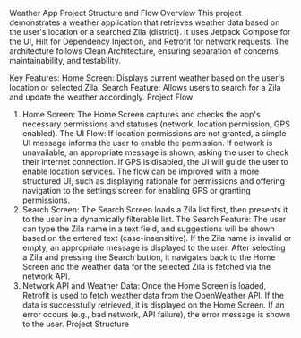 Weather App Project Structure and Flow
Overview
This project demonstrates a weather application that retrieves weather data based on the user's location or a searched Zila (district). It uses Jetpack Compose for the UI, Hilt for Dependency Injection, and Retrofit for network requests. The architecture follows Clean Architecture, ensuring separation of concerns, maintainability, and testability.

Key Features:
Home Screen: Displays current weather based on the user's location or selected Zila.
Search Feature: Allows users to search for a Zila and update the weather accordingly.
Project Flow
1. Home Screen:
The Home Screen captures and checks the app's necessary permissions and statuses (network, location permission, GPS enabled).
The UI Flow:
If location permissions are not granted, a simple UI message informs the user to enable the permission.
If network is unavailable, an appropriate message is shown, asking the user to check their internet connection.
If GPS is disabled, the UI will guide the user to enable location services.
The flow can be improved with a more structured UI, such as displaying rationale for permissions and offering navigation to the settings screen for enabling GPS or granting permissions.
2. Search Screen:
The Search Screen loads a Zila list first, then presents it to the user in a dynamically filterable list.
The Search Feature:
The user can type the Zila name in a text field, and suggestions will be shown based on the entered text (case-insensitive).
If the Zila name is invalid or empty, an appropriate message is displayed to the user.
After selecting a Zila and pressing the Search button, it navigates back to the Home Screen and the weather data for the selected Zila is fetched via the network API.
3. Network API and Weather Data:
Once the Home Screen is loaded, Retrofit is used to fetch weather data from the OpenWeather API.
If the data is successfully retrieved, it is displayed on the Home Screen. If an error occurs (e.g., bad network, API failure), the error message is shown to the user.
Project Structure
